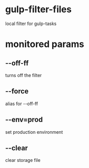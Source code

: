 # gulp-filter-files
local filter for gulp-tasks

# monitored params
## --off-ff
turns off the filter

## --force
alias for --off-ff

## --env=prod
set production environment

## --clear
clear storage file
